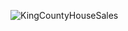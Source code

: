
![KingCountyHouseSales](https://github.com/mansipandyaa29/Tableau-Dashboards/assets/37405707/e40d36fb-d001-4000-824b-afe506349130)
